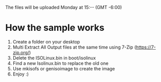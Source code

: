 The files will be uploaded Monday at 15:-- (GMT -6:00)

# How the sample works

1. Create a folder on your desktop
2. Multi Extract All Output files at the same time using 7-Zip (https://7-zip.org/)
3. Delete the ISOLinux.bin in boot/isolinux
4. Find a new Isolinux.bin to replace the old one
5. Use mkisofs or genisoimage to create the image
6. Enjoy :)

